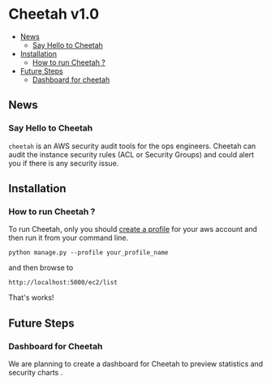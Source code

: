 Cheetah v1.0
==============

* [News](#news)
    * [Say Hello to Cheetah](#cheetah)
* [Installation](#installation)
    * [How to run Cheetah ? ](#how-to-run)
* [Future Steps](#future-steps)
    * [Dashboard for cheetah](#dashboard)
  

## News
### Say Hello to Cheetah

`cheetah` is an AWS security audit tools for the ops engineers. Cheetah can audit the instance security rules (ACL or Security Groups) and could alert you if there is any security issue.

## Installation
### How to run Cheetah ?

To run Cheetah, only you should [create a profile](http://docs.aws.amazon.com/cli/latest/userguide/cli-chap-getting-started.html) for your aws account and then run it from your command line.

``` python manage.py --profile your_profile_name ```

and then browse to

``` http://localhost:5000/ec2/list ```

That's works!

## Future Steps
### Dashboard for Cheetah

We are planning to create a dashboard for Cheetah to preview statistics and security charts .

